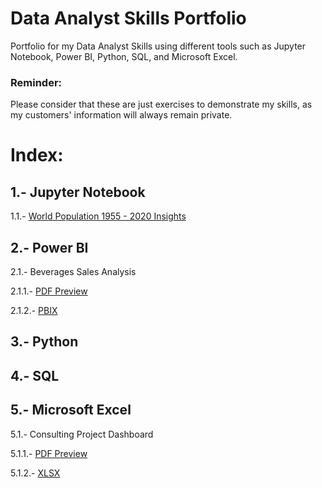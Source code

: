 # Data Analyst Skills Portfolio
Portfolio for my Data Analyst Skills using different tools such as Jupyter Notebook, Power BI, Python, SQL, and Microsoft Excel.

### Reminder:
Please consider that these are just exercises to demonstrate my skills, as my customers' information will always remain private.


# Index:

## 1.- Jupyter Notebook

1.1.- [World Population 1955 - 2020 Insights](https://github.com/jolverac/Data-Analyst-Portfolio/blob/main/World_Population_1955-2020_Insights.ipynb)    
    
## 2.- Power BI

2.1.- Beverages Sales Analysis

2.1.1.- [PDF Preview](https://github.com/jolverac/Data-Analyst-Portfolio/blob/main/Beverages_Sales_Analysis.pdf)
        
2.1.2.- [PBIX](https://github.com/jolverac/Data-Analyst-Portfolio/blob/main/Beverages_Sales_Analysis.pbix)

## 3.- Python

## 4.- SQL

## 5.- Microsoft Excel

5.1.- Consulting Project Dashboard

5.1.1.- [PDF Preview](https://github.com/jolverac/Data-Analyst-Portfolio/blob/main/Consulting_Project_%20Dashboard.pdf)
        
5.1.2.- [XLSX](https://github.com/jolverac/Data-Analyst-Portfolio/blob/main/Consulting_Project_%20Dashboard.xlsx)

